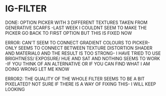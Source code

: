 # IG-FILTER


DONE: OPTION PICKER WITH 3 DIFFERENT TEXTURES TAKEN FROM GENERATIVE SCARFS
-LAST WEEK I COULDNT SEEM TO MAKE THE PICKER GO BACK TO FIRST OPTION BUT THIS IS FIXED NOW

ERROR: CAN'T SEEM TO CONNECT GRADIENT COLOURS TO PICKER- ONLY SEEMS TO CONNECT BETWEEN TEXTURE DISTORTION SHADER AND MATERIAL0 AND THE RESULT IS TOO STRONG- I HAVE TRIED TO USE BRIGHTNESS/ EXPOSURE/ HUE AND SAT AND NOTHING SEEMS TO WORK
-IF YOU THINK OF AN ALTERNATIVE OR IF YOU CAN FIND WHAT I AM DOING WRONG LET ME KNOW

ERROR2: THE QUALITY OF THE WHOLE FILTER SEEMS TO BE A BIT PIXELATED? NOT SURE IF THERE IS A WAY OF FIXING THIS- I WILL KEEP LOOKING
